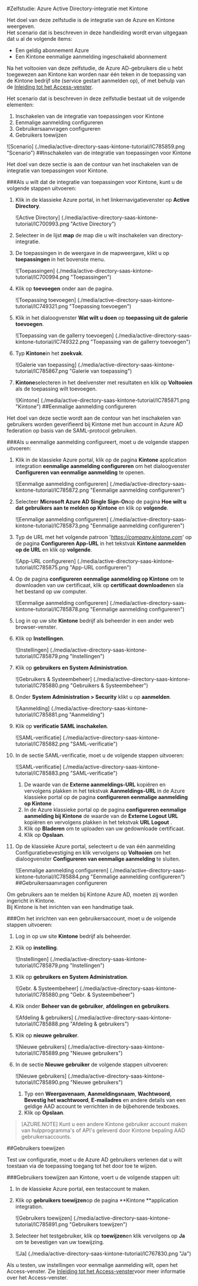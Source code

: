 <properties 
    pageTitle="Zelfstudie: Azure Active Directory-integratie met Kintone | Microsoft Azure" 
    description="Meer informatie over het Kintone met Azure Active Directory gebruiken voor het inschakelen van eenmalige aanmelding, geautomatiseerde provisioning en meer!" 
    services="active-directory" 
    authors="jeevansd"  
    documentationCenter="na" 
    manager="femila"/>
<tags 
    ms.service="active-directory" 
    ms.devlang="na" 
    ms.topic="article" 
    ms.tgt_pltfrm="na" 
    ms.workload="identity" 
    ms.date="09/01/2016" 
    ms.author="jeedes" />

#<a name="tutorial-azure-active-directory-integration-with-kintone"></a>Zelfstudie: Azure Active Directory-integratie met Kintone
  
Het doel van deze zelfstudie is de integratie van de Azure en Kintone weergeven.  
Het scenario dat is beschreven in deze handleiding wordt ervan uitgegaan dat u al de volgende items:

-   Een geldig abonnement Azure
-   Een Kintone eenmalige aanmelding ingeschakeld abonnement
  
Na het voltooien van deze zelfstudie, de Azure AD-gebruikers die u hebt toegewezen aan Kintone kan worden naar één teken in de toepassing van de Kintone bedrijf site (service gestart aanmelden op), of met behulp van de [Inleiding tot het Access-venster](active-directory-saas-access-panel-introduction.md).
  
Het scenario dat is beschreven in deze zelfstudie bestaat uit de volgende elementen:

1.  Inschakelen van de integratie van toepassingen voor Kintone
2.  Eenmalige aanmelding configureren
3.  Gebruikersaanvragen configureren
4.  Gebruikers toewijzen

![Scenario] (./media/active-directory-saas-kintone-tutorial/IC785859.png "Scenario")
##<a name="enabling-the-application-integration-for-kintone"></a>Inschakelen van de integratie van toepassingen voor Kintone
  
Het doel van deze sectie is aan de contour van het inschakelen van de integratie van toepassingen voor Kintone.

###<a name="to-enable-the-application-integration-for-kintone-perform-the-following-steps"></a>Als u wilt dat de integratie van toepassingen voor Kintone, kunt u de volgende stappen uitvoeren:

1.  Klik in de klassieke Azure portal, in het linkernavigatievenster op **Active Directory**.

    ![Active Directory] (./media/active-directory-saas-kintone-tutorial/IC700993.png "Active Directory")

2.  Selecteer in de lijst **map** de map die u wilt inschakelen van directory-integratie.

3.  De toepassingen in de weergave in de mapweergave, klikt u op **toepassingen** in het bovenste menu.

    ![Toepassingen] (./media/active-directory-saas-kintone-tutorial/IC700994.png "Toepassingen")

4.  Klik op **toevoegen** onder aan de pagina.

    ![Toepassing toevoegen] (./media/active-directory-saas-kintone-tutorial/IC749321.png "Toepassing toevoegen")

5.  Klik in het dialoogvenster **Wat wilt u doen** op **toepassing uit de galerie toevoegen**.

    ![Toepassing van de gallerry toevoegen] (./media/active-directory-saas-kintone-tutorial/IC749322.png "Toepassing van de gallerry toevoegen")

6.  Typ **Kintone**in het **zoekvak**.

    ![Galerie van toepassing] (./media/active-directory-saas-kintone-tutorial/IC785867.png "Galerie van toepassing")

7.  **Kintone**selecteren in het deelvenster met resultaten en klik op **Voltooien** als de toepassing wilt toevoegen.

    ![Kintone] (./media/active-directory-saas-kintone-tutorial/IC785871.png "Kintone")
##<a name="configuring-single-sign-on"></a>Eenmalige aanmelding configureren
  
Het doel van deze sectie wordt aan de contour van het inschakelen van gebruikers worden geverifieerd bij Kintone met hun account in Azure AD federation op basis van de SAML-protocol gebruiken.

###<a name="to-configure-single-sign-on-perform-the-following-steps"></a>Als u eenmalige aanmelding configureert, moet u de volgende stappen uitvoeren:

1.  Klik in de klassieke Azure portal, klik op de pagina **Kintone** application integration **eenmalige aanmelding configureren** om het dialoogvenster **Configureren van eenmalige aanmelding** te openen.

    ![Eenmalige aanmelding configureren] (./media/active-directory-saas-kintone-tutorial/IC785872.png "Eenmalige aanmelding configureren")

2.  Selecteer **Microsoft Azure AD Single Sign-On**op de pagina **Hoe wilt u dat gebruikers aan te melden op Kintone** en klik op **volgende**.

    ![Eenmalige aanmelding configureren] (./media/active-directory-saas-kintone-tutorial/IC785873.png "Eenmalige aanmelding configureren")

3.  Typ de URL met het volgende patroon '*https://company.kintone.com*' op de pagina **Configureren App-URL** in het tekstvak **Kintone aanmelden op de URL** en klik op **volgende**.

    ![App-URL configureren] (./media/active-directory-saas-kintone-tutorial/IC785875.png "App-URL configureren")

4.  Op de pagina **configureren eenmalige aanmelding op Kintone** om te downloaden van uw certificaat, klik op **certificaat downloaden**en sla het bestand op uw computer.

    ![Eenmalige aanmelding configureren] (./media/active-directory-saas-kintone-tutorial/IC785878.png "Eenmalige aanmelding configureren")

5.  Log in op uw site **Kintone** bedrijf als beheerder in een ander web browser-venster.

6.  Klik op **Instellingen**.

    ![Instellingen] (./media/active-directory-saas-kintone-tutorial/IC785879.png "Instellingen")

7.  Klik op **gebruikers en System Administration**.

    ![Gebruikers & Systeembeheer] (./media/active-directory-saas-kintone-tutorial/IC785880.png "Gebruikers & Systeembeheer")

8.  Onder **System Administration \> Security** klikt u op **aanmelden**.

    ![Aanmelding] (./media/active-directory-saas-kintone-tutorial/IC785881.png "Aanmelding")

9.  Klik op **verificatie SAML inschakelen**.

    ![SAML-verificatie] (./media/active-directory-saas-kintone-tutorial/IC785882.png "SAML-verificatie")

10. In de sectie SAML-verificatie, moet u de volgende stappen uitvoeren:

    ![SAML-verificatie] (./media/active-directory-saas-kintone-tutorial/IC785883.png "SAML-verificatie")

    1.  De waarde van de **Externe aanmeldings-URL** kopiëren en vervolgens plakken in het tekstvak **Aanmeldings-URL** in de Azure klassieke portal op de pagina **configureren eenmalige aanmelding op Kintone** .
    2.  In de Azure klassieke portal op de pagina **configureren eenmalige aanmelding bij Kintone** de waarde van de **Externe Logout URL** kopiëren en vervolgens plakken in het tekstvak **URL Logout** .
    3.  Klik op **Bladeren** om te uploaden van uw gedownloade certificaat.
    4.  Klik op **Opslaan**.

11. Op de klassieke Azure portal, selecteert u de van één aanmelding Configuratiebevestiging en klik vervolgens op **Voltooien** om het dialoogvenster **Configureren van eenmalige aanmelding** te sluiten.

    ![Eenmalige aanmelding configureren] (./media/active-directory-saas-kintone-tutorial/IC785884.png "Eenmalige aanmelding configureren")
##<a name="configuring-user-provisioning"></a>Gebruikersaanvragen configureren
  
Om gebruikers aan te melden bij Kintone Azure AD, moeten zij worden ingericht in Kintone.  
Bij Kintone is het inrichten van een handmatige taak.

###<a name="to-provision-a-user-accounts-perform-the-following-steps"></a>Om het inrichten van een gebruikersaccount, moet u de volgende stappen uitvoeren:

1.  Log in op uw site **Kintone** bedrijf als beheerder.

2.  Klik op **instelling**.

    ![Instellingen] (./media/active-directory-saas-kintone-tutorial/IC785879.png "Instellingen")

3.  Klik op **gebruikers en System Administration**.

    ![Gebr. & Systeembeheer] (./media/active-directory-saas-kintone-tutorial/IC785880.png "Gebr. & Systeembeheer")

4.  Klik onder **Beheer van de gebruiker**, **afdelingen en gebruikers**.

    ![Afdeling & gebruikers] (./media/active-directory-saas-kintone-tutorial/IC785888.png "Afdeling & gebruikers")

5.  Klik op **nieuwe gebruiker**.

    ![Nieuwe gebruikers] (./media/active-directory-saas-kintone-tutorial/IC785889.png "Nieuwe gebruikers")

6.  In de sectie **Nieuwe gebruiker** de volgende stappen uitvoeren:

    ![Nieuwe gebruikers] (./media/active-directory-saas-kintone-tutorial/IC785890.png "Nieuwe gebruikers")

    1.  Typ een **Weergavenaam**, **Aanmeldingsnaam**, **Wachtwoord**, **Bevestig het wachtwoord**, **E-mailadres** en andere details van een geldige AAD account te verrichten in de bijbehorende texboxes.
    2.  Klik op **Opslaan**.

>[AZURE.NOTE] Kunt u een andere Kintone gebruiker account maken van hulpprogramma's of API's geleverd door Kintone bepaling AAD gebruikersaccounts.

##<a name="assigning-users"></a>Gebruikers toewijzen
  
Test uw configuratie, moet u de Azure AD gebruikers verlenen dat u wilt toestaan via de toepassing toegang tot het door toe te wijzen.

###<a name="to-assign-users-to-kintone-perform-the-following-steps"></a>Gebruikers toewijzen aan Kintone, voert u de volgende stappen uit:

1.  In de klassieke Azure portal, een testaccount te maken.

2.  Klik op **gebruikers toewijzen**op de pagina **Kintone **application integration.

    ![Gebruikers toewijzen] (./media/active-directory-saas-kintone-tutorial/IC785891.png "Gebruikers toewijzen")

3.  Selecteer het testgebruiker, klik op **toewijzen**en klik vervolgens op **Ja** om te bevestigen van uw toewijzing.

    ![Ja] (./media/active-directory-saas-kintone-tutorial/IC767830.png "Ja")
  
Als u testen, uw instellingen voor eenmalige aanmelding wilt, open het Access-venster. Zie [Inleiding tot het Access-venster](active-directory-saas-access-panel-introduction.md)voor meer informatie over het Access-venster.
